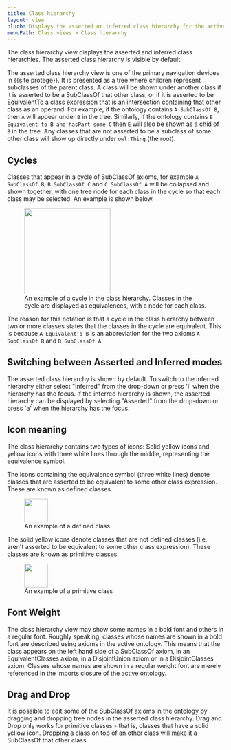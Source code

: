 ```yaml
---
title: Class hierarchy
layout: view
blurb: Displays the asserted or inferred class hierarchy for the active ontologies.
menuPath: Class views > Class hierarchy
---
```

The class hierarchy view displays the asserted and inferred class hierarchies.  The asserted class hierarchy is visible by default.

The asserted class hierarchy view is one of the primary navigation devices in {{site.protege}}.  It is presented as a tree where children represent subclasses of the parent class.  A class will be shown under another class if it is asserted to be a SubClassOf that other class, or if it is asserted to be EquivalentTo a class expression that is an intersection containing that other class as an operand.  For example, if the ontology contains ```A SubClassOf B```, then ```A``` will appear under ```B``` in the tree.  Similarly, if the ontology contains ```E Equivalent to B and hasPart some C``` then ```E``` will also be shown as a chid of ```B``` in the tree.  Any classes that are not asserted to be a subclass of some other class will show up directly under ```owl:Thing``` (the root).

## Cycles

Classes that appear in a cycle of SubClassOf axioms, for example ```A SubClassOf B```, ```B SubClassOf C``` and ```C SubClassOf A``` will be collapsed and shown together, with one tree node for each class in the cycle so that each class may be selected.  An example is shown below.  

<figure>
<img src="{{site.baseurl}}/assets/views/class-hierarchy/class-hierarchy-cylces.png" width="200px"/>
<figcaption>An example of a cycle in the class hierarchy.  Classes in the cycle are displayed as equivalences, with a node for each class.</figcaption>
</figure>

The reason for this notation is that a cycle in the class hierarchy between two or more classes states that the classes in the cycle are equivalent.  This is because ```A EquivalentTo B``` is an abbreviation for the two axioms ```A SubClassOf B``` and ```B SubClassOf A```.

## Switching between Asserted and Inferred modes

The asserted class hierarchy is shown by default.  To switch to the inferred hierarchy either select "Inferred" from the drop-down or press 'i' when the hierarchy has the focus.  If the inferred hierarchy is shown, the asserted hierarchy can be displayed by selecting "Asserted" from the drop-down or press 'a' when the hierarchy has the focus.

## Icon meaning

The class hierarchy contains two types of icons: Solid yellow icons and yellow icons with three white lines through the middle, representing the equivalence symbol.

The icons containing the equivalence symbol (three white lines) denote classes that are asserted to be equivalent to some other class expression.  These are known as defined classes.

<figure>
  <img src="{{site.baseurl}}/assets/views/class-hierarchy/defined-class-example.png" width="55px"/>
  <figcaption>An example of a defined class</figcaption>
</figure>

The solid yellow icons denote classes that are not defined classes (i.e. aren't asserted to be equivalent to some other class expression).  These classes are known as primitive classes.

<figure>
<img src="{{site.baseurl}}/assets/views/class-hierarchy/primitive-class-example.png" width="55px"/>
<figcaption>An example of a primitive class</figcaption>
</figure>

## Font Weight

The class hierarchy view may show some names in a bold font and others in a regular font.  Roughly speaking, classes whose names are shown in a bold font are described using axioms in the active ontology.  This means that the class appears on the left hand side of a SubClassOf axiom, in an EquivalentClasses axiom, in a DisjointUnion axiom or in a DisjointClasses axiom.  Classes whose names are shown in a regular weight font are merely referenced in the imports closure of the active ontology.

## Drag and Drop

It is possible to edit some of the SubClassOf axioms in the ontology by dragging and dropping tree nodes in the asserted class hierarchy.  Drag and Drop only works for primitive classes - that is, classes that have a solid yellow icon.  Dropping a class on top of an other class will make it a SubClassOf that other class.
